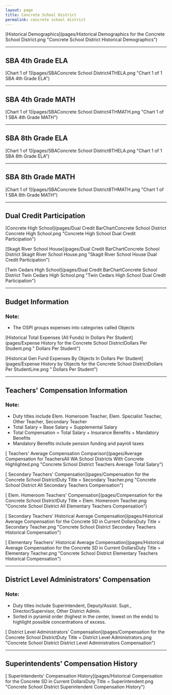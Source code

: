 ```yaml
---
layout: page
title: Concrete School District
permalink: concrete school district
---
```



[Historical Demographics](pages/Historical Demographics for the Concrete School District.png "Concrete School District Historical Demographics")

___

## SBA 4th Grade ELA

[Chart 1 of 1](pages/SBAConcrete School District4THELA.png "Chart 1 of 1 SBA 4th Grade ELA")


___

## SBA 4th Grade MATH

[Chart 1 of 1](pages/SBAConcrete School District4THMATH.png "Chart 1 of 1 SBA 4th Grade MATH")


___

## SBA 8th Grade ELA

[Chart 1 of 1](pages/SBAConcrete School District8THELA.png "Chart 1 of 1 SBA 8th Grade ELA")


___

## SBA 8th Grade MATH

[Chart 1 of 1](pages/SBAConcrete School District8THMATH.png "Chart 1 of 1 SBA 8th Grade MATH")


___

## Dual Credit Participation

[Concrete High School](pages/Dual Credit BarChartConcrete School District Concrete High School.png "Concrete High School Dual Credit Participation")

[Skagit River School House](pages/Dual Credit BarChartConcrete School District Skagit River School House.png "Skagit River School House Dual Credit Participation")

[Twin Cedars High School](pages/Dual Credit BarChartConcrete School District Twin Cedars High School.png "Twin Cedars High School Dual Credit Participation")


___

## Budget Information
### Note:
- The OSPI groups expenses into categories called Objects

[Historical Total Expenses (All Funds) In Dollars Per Student](pages/Expense History for the Concrete School DistrictDollars Per Student.png " Dollars Per Student")

[Historical Gen Fund Expenses By Objects In Dollars Per Student](pages/Expense History by Objects for the Concrete School DistrictDollars Per StudentLine.png " Dollars Per Student")


___

## Teachers' Compensation Information
### Note:
- Duty titles include Elem. Homeroom Teacher, Elem. Specialist Teacher, Other Teacher, Secondary Teacher
- Total Salary = Base Salary + Supplemental Salary
- Total Compensation = Total Salary + Insurance Benefits + Mandatory Benefits
- Mandatory Benefits include pension funding and payroll taxes

[ Teachers' Average Compensation Comparison](pages/Average Compensation for TeachersAll WA School Districts With Concrete Highlighted.png "Concrete School District Teachers Average Total Salary")

[ Secondary Teachers' Compensation](pages/Compensation for the Concrete School DistrictDuty Title = Secondary Teacher.png "Concrete School District All Secondary Teachers Compensation")

[ Elem. Homeroom Teachers' Compensation](pages/Compensation for the Concrete School DistrictDuty Title = Elem. Homeroom Teacher.png "Concrete School District All Elementary Teachers Compensation")

[ Secondary Teachers' Historical Average Compensation](pages/Historical Average Compensation for the Concrete SD in Current DollarsDuty Title = Secondary Teacher.png "Concrete School District Secondary Teachers Historical Compensation")

[ Elementary Teachers' Historical Average Compensation](pages/Historical Average Compensation for the Concrete SD in Current DollarsDuty Title = Elementary Teacher.png "Concrete School District Elementary Teachers Historical Compensation")


___

## District Level Administrators' Compensation

### Note:
- Duty titles include Superintendent, Deputy/Assist. Supt., Director/Supervisor, Other District Admin.
- Sorted in pyramid order (highest in the center, lowest on the ends) to highlight possible concentrations of excess.

[ District Level Administrators' Compensation](pages/Compensation for the Concrete School DistrictDuty Title = District Level Administrators.png "Concrete School District District Level Administrators Compensation")


___

## Superintendents' Compensation History

[ Superintendents' Compensation History](pages/Historical Compensation for the Concrete SD in Current DollarsDuty Title = Superintendent.png "Concrete School District Superintendent Compensation History")


